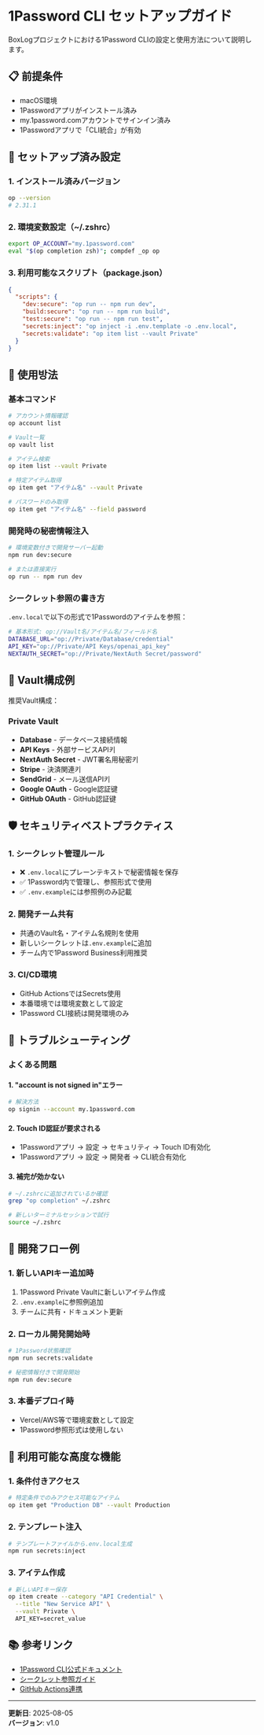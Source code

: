 # 1Password CLI セットアップガイド

BoxLogプロジェクトにおける1Password CLIの設定と使用方法について説明します。

## 📋 前提条件

- macOS環境
- 1Passwordアプリがインストール済み
- my.1password.comアカウントでサインイン済み
- 1Passwordアプリで「CLI統合」が有効

## 🚀 セットアップ済み設定

### 1. インストール済みバージョン
```bash
op --version
# 2.31.1
```

### 2. 環境変数設定（~/.zshrc）
```bash
export OP_ACCOUNT="my.1password.com"
eval "$(op completion zsh)"; compdef _op op
```

### 3. 利用可能なスクリプト（package.json）
```json
{
  "scripts": {
    "dev:secure": "op run -- npm run dev",
    "build:secure": "op run -- npm run build", 
    "test:secure": "op run -- npm run test",
    "secrets:inject": "op inject -i .env.template -o .env.local",
    "secrets:validate": "op item list --vault Private"
  }
}
```

## 🔐 使用방法

### 基本コマンド

```bash
# アカウント情報確認
op account list

# Vault一覧
op vault list

# アイテム検索
op item list --vault Private

# 特定アイテム取得
op item get "アイテム名" --vault Private

# パスワードのみ取得
op item get "アイテム名" --field password
```

### 開発時の秘密情報注入

```bash
# 環境変数付きで開発サーバー起動
npm run dev:secure

# または直接実行
op run -- npm run dev
```

### シークレット参照の書き方

`.env.local`で以下の形式で1Passwordのアイテムを参照：

```bash
# 基本形式: op://Vault名/アイテム名/フィールド名
DATABASE_URL="op://Private/Database/credential"
API_KEY="op://Private/API Keys/openai_api_key"
NEXTAUTH_SECRET="op://Private/NextAuth Secret/password"
```

## 📁 Vault構成例

推奨Vault構成：

### Private Vault
- **Database** - データベース接続情報
- **API Keys** - 外部サービスAPI키
- **NextAuth Secret** - JWT署名用秘密키
- **Stripe** - 決済関連키
- **SendGrid** - メール送信API키
- **Google OAuth** - Google認証键
- **GitHub OAuth** - GitHub認証键

## 🛡️ セキュリティベストプラクティス

### 1. シークレット管理ルール
- ❌ `.env.local`にプレーンテキストで秘密情報を保存
- ✅ 1Password内で管理し、参照形式で使用
- ✅ `.env.example`には参照例のみ記載

### 2. 開発チーム共有
- 共通のVault名・アイテム名規則を使用
- 新しいシークレットは`.env.example`に追加
- チーム内で1Password Business利用推奨

### 3. CI/CD環境
- GitHub ActionsではSecrets使用
- 本番環境では環境変数として設定
- 1Password CLI接続は開発環境のみ

## 🔧 トラブルシューティング

### よくある問題

#### 1. "account is not signed in"エラー
```bash
# 解決方法
op signin --account my.1password.com
```

#### 2. Touch ID認証が要求される
- 1Passwordアプリ → 設定 → セキュリティ → Touch ID有効化
- 1Passwordアプリ → 設定 → 開発者 → CLI統合有効化

#### 3. 補完が効かない
```bash
# ~/.zshrcに追加されているか確認
grep "op completion" ~/.zshrc

# 新しいターミナルセッションで試行
source ~/.zshrc
```

## 📝 開発フロー例

### 1. 新しいAPIキー追加時
1. 1Password Private Vaultに新しいアイテム作成
2. `.env.example`に参照例追加
3. チームに共有・ドキュメント更新

### 2. ローカル開発開始時
```bash
# 1Password状態確認
npm run secrets:validate

# 秘密情報付きで開発開始
npm run dev:secure
```

### 3. 本番デプロイ時
- Vercel/AWS等で環境変数として設定
- 1Password参照形式は使用しない

## 🌟 利用可能な高度な機能

### 1. 条件付きアクセス
```bash
# 特定条件でのみアクセス可能なアイテム
op item get "Production DB" --vault Production
```

### 2. テンプレート注入
```bash
# テンプレートファイルから.env.local生成
npm run secrets:inject
```

### 3. アイテム作成
```bash
# 新しいAPIキー保存
op item create --category "API Credential" \
  --title "New Service API" \
  --vault Private \
  API_KEY=secret_value
```

## 📚 参考リンク

- [1Password CLI公式ドキュメント](https://developer.1password.com/docs/cli)
- [シークレット参照ガイド](https://developer.1password.com/docs/cli/secret-references)
- [GitHub Actions連携](https://developer.1password.com/docs/ci-cd/github-actions)

---

**更新日**: 2025-08-05  
**バージョン**: v1.0